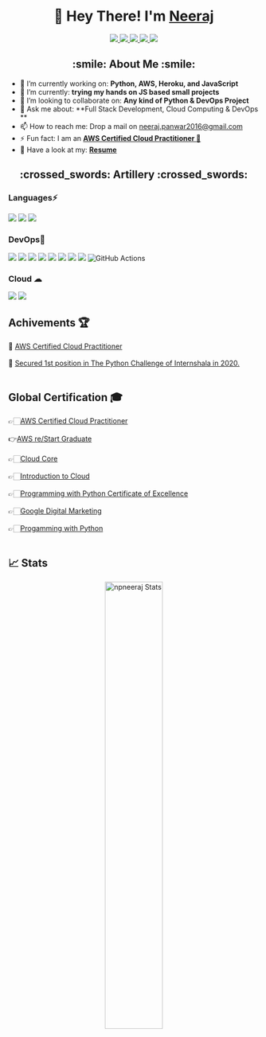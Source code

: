 <!-- - 👋 Hi, I’m @npneeraj
- 👀 I’m interested in ...
- 🌱 I’m currently learning ...
- 💞️ I’m looking to collaborate on ...
- 📫 How to reach me ... -->

<!---
npneeraj/npneeraj is a ✨ special ✨ repository because its `README.md` (this file) appears on your GitHub profile.
You can click the Preview link to take a look at your changes.
--->

<h1 align="center"> 👋 Hey There! I'm <a href = https://www.linkedin.com/in/npneeraj> Neeraj</a> </h1>

<div align ="center">
<a href="https://www.linkedin.com/in/npneeraj">
  <img src="https://img.shields.io/badge/LinkedIn-0077B5?style=for-the-badge&logo=linkedin&logoColor=white" /> 
 </a> 
<a href="mailto:neeraj.panwar2016@gmail.com">
  <img src="https://img.shields.io/badge/Gmail-D14836?style=for-the-badge&logo=gmail&logoColor=white"   />
</a>

<a href="https://npneeraj.hashnode.dev/">
  <img src="https://img.shields.io/badge/Hashnode-purple?logo=hashnode&logoColor=darkblue&style=for-the-badge" />
</a>
<a href="https://leetcode.com/npneeraj/">
	<img src="https://img.shields.io/badge/Leetcode-grey?logo=leetcode&logoColor=orange&style=for-the-badge" />
</a> 
<a href="https://www.buymeacoffee.com/npneeraj">
  <img src="https://img.shields.io/badge/Buymeacoffee-yellow?logo=buymeacoffee&logoColor=brown&style=for-the-badge" />
</a>	
	
<!-- 	<img alt="visitors" src="https://visitor-badge.laobi.icu/badge?page_id=Nikzy7.profile.id">
	<br> -->
<br>
</div>

<h2 align="center">:smile: About Me :smile:</h2>

- 🔭 I’m currently working on: **Python, AWS, Heroku, and JavaScript**
- 🌱 I’m currently: **trying my hands on JS based small projects**
- 👯 I’m looking to collaborate on: **Any kind of Python & DevOps Project**
- 💬 Ask me about: **Full Stack Development, Cloud Computing & DevOps **
- 📫 How to reach me: Drop a mail on neeraj.panwar2016@gmail.com
- ⚡ Fun fact: I am an **[AWS Certified Cloud Practitioner :cowboy_hat_face:](https://www.credly.com/badges/765946c0-6351-4c08-b7cd-d15d398f647b/linked_in_profile)**
- 📝 Have a look at my: **[Resume](https://www.linkedin.com/in/npneeraj/overlay/1635511965371/single-media-viewer/?profileId=ACoAACgMJEUBSCz0iGcDGpZJQbNPg30mLNpdcX4)**

<h2 align="center">:crossed_swords: Artillery :crossed_swords:</h2>


### Languages⚡
<img src="https://img.shields.io/badge/Python-FFD43B?style=for-the-badge&logo=python&logoColor=darkgreen" /> <img src="https://img.shields.io/badge/Java-ED8B00?style=for-the-badge&logo=java&logoColor=white" />  <img src="https://img.shields.io/badge/JavaScript-ED8B00?style=for-the-badge&logo=javascript&logoColor=white" />

### DevOps💙 
<img src="https://img.shields.io/badge/Ansible-000000?style=for-the-badge&logo=ansible&logoColor=white" /> <img src="https://img.shields.io/badge/Jenkins-D24939?style=for-the-badge&logo=Jenkins&logoColor=white" /> <img src="https://img.shields.io/badge/Docker-2CA5E0?style=for-the-badge&logo=docker&logoColor=white"> <img src="https://img.shields.io/badge/kubernetes-326ce5.svg?&style=for-the-badge&logo=kubernetes&logoColor=white"> <img src="https://img.shields.io/badge/Git-F05032?style=for-the-badge&logo=git&logoColor=white"> <img src="https://img.shields.io/badge/GitHub-100000?style=for-the-badge&logo=github&logoColor=white"> 
<img src="https://img.shields.io/badge/Linux-FCC624?style=for-the-badge&logo=linux&logoColor=black" /> <img src="https://img.shields.io/badge/terraform-%235835CC.svg?style=for-the-badge&logo=terraform&logoColor=white" /> 
![GitHub Actions](https://img.shields.io/badge/githubactions-%232671E5.svg?style=for-the-badge&logo=githubactions&logoColor=white)

### Cloud ☁
<img src="https://img.shields.io/badge/Amazon_AWS-232F3E?style=for-the-badge&logo=amazon-aws&logoColor=orange" /> 
<img src="https://img.shields.io/badge/microsoft%20azure-0089D6?style=for-the-badge&logo=microsoft-azure&logoColor=white" /> 

## Achivements 🏆

🚀 [AWS Certified Cloud Practitioner](https://www.credly.com/badges/765946c0-6351-4c08-b7cd-d15d398f647b/linked_in_profile) <br> <br>
🚀 [Secured 1st position in The Python Challenge of Internshala in 2020.](https://drive.google.com/file/d/1UH_NayOOmiYr8ZuNS0o7rQytxPW5m41m/view?usp=sharing)<br> <br>


## Global Certification 🎓

👉🏻[AWS Certified Cloud Practitioner](https://www.credly.com/badges/765946c0-6351-4c08-b7cd-d15d398f647b/linked_in_profile) <br><br>
👉[AWS re/Start Graduate](https://www.credly.com/badges/7f56c444-179b-4618-b077-ecacdd0fe904/linked_in_profile)<br><br>
👉🏻[Cloud Core](https://www.credly.com/badges/22255940-bb04-4b0b-8fa7-8d8e37b8e969?source=linked_in_profile)<br><br>
👉🏻[Introduction to Cloud](https://courses.cognitiveclass.ai/certificates/e10054ef000246129e18394f2b7a6dd9)<br><br>
👉🏻[Programming with Python Certificate of Excellence](https://drive.google.com/file/d/1YGLHJRS_nmNjNzYX11fPui2S9pD8yNi7/view?usp=sharing)<br><br>
👉🏻[Google Digital Marketing](https://drive.google.com/file/d/1oAxmqiWOiploleomfcXDcaTMX0bGo7ix/view?usp=sharing)<br><br>
👉🏻[Progamming with Python](https://drive.google.com/file/d/1q6LvMv1u9gnPm666Vc6RNpNcHZIufrE6/view?usp=sharing)<br><br>

## 📈 Stats
<p align="center">
<!-- 	<img width="48%" src="https://github-readme-stats.vercel.app/api?username=npneeraj&show_icons=true&theme=highcontrast" />
  <img width="48%" src="https://github-readme-streak-stats.herokuapp.com/?user=npneeraj&theme=dark&background=000000" /> -->
	<img width= "48%" src="https://github-readme-stats.vercel.app/api/top-langs/?username=npneeraj&layout=compact&theme=vision-friendly-dark" alt="npneeraj Stats" />
</p>




